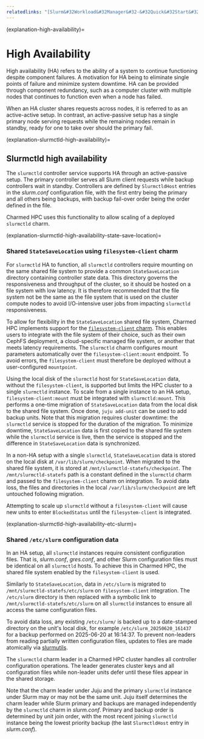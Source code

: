 ```yaml
---
relatedlinks: "[Slurm&#32Workload&#32Manager&#32-&#32Quick&#32Start&#32Administrator&#32Guide&#32-&#32High&#32Availability](https://slurm.schedmd.com/quickstart_admin.html#HA), [Slurm&#32Workload&#32Manager&#32-&#32Quick&#32Start&#32Administrator&#32Guide&#32-&#32Configuration](https://slurm.schedmd.com/quickstart_admin.html#Config), [Slurm&#32Workload&#32Manager&#32-&#32slurm.conf&#32-&#32SlurmctldHost](https://slurm.schedmd.com/slurm.conf.html#OPT_SlurmctldHost), [Ubuntu&#32High-Performance&#32Computing&#32Spec:&#32slurmctld&#32high-availability&#32implementation&#32in&#32Charmed&#32HPC](https://hackmd.io/@ubuntu-hpc/HkqyL5K4le)"
---
```


(explanation-high-availability)=
# High Availability

High availability (HA) refers to the ability of a system to continue functioning despite component failures. A motivation for HA being to eliminate single points of failure and minimize system downtime. HA can be provided through component redundancy, such as a computer cluster with multiple nodes that continues to function even when a node has failed.

When an HA cluster shares requests across nodes, it is referred to as an active-active setup. In contrast, an active-passive setup has a single primary node serving requests while the remaining nodes remain in standby, ready for one to take over should the primary fail.

(explanation-slurmctld-high-availability)=
## Slurmctld high availability

The `slurmctld` controller service supports HA through an active-passive setup. The primary controller serves all Slurm client requests while backup controllers wait in standby. Controllers are defined by `SlurmctldHost` entries in the _slurm.conf_ configuration file, with the first entry being the primary and all others being backups, with backup fail-over order being the order defined in the file.

Charmed HPC uses this functionality to allow scaling of a deployed `slurmctld` charm.

(explanation-slurmctld-high-availability-state-save-location)=
### Shared `StateSaveLocation` using `filesystem-client` charm

For `slurmctld` HA to function, all `slurmctld` controllers require mounting on the same shared file system to provide a common `StateSaveLocation` directory containing controller state data. This directory governs the responsiveness and throughput of the cluster, so it should be hosted on a file system with low latency. It is therefore recommended that the file system not be the same as the file system that is used on the cluster compute nodes to avoid I/O-intensive user jobs from impacting `slurmctld` responsiveness.

To allow for flexibility in the `StateSaveLocation` shared file system, Charmed HPC implements support for the [`filesystem-client` charm](https://github.com/charmed-hpc/filesystem-charms). This enables users to integrate with the file system of their choice, such as their own CephFS deployment, a cloud-specific managed file system, or another that meets latency requirements. The `slurmctld` charm configures mount parameters automatically over the `filesystem-client:mount` endpoint. To avoid errors, the `filesystem-client` must therefore be deployed without a user-configured `mountpoint`.

Using the local disk of the `slurmctld` host for `StateSaveLocation` data, without the `filesystem-client`, is supported but limits the HPC cluster to a single `slurmctld` instance. To scale from a single instance to an HA setup, `filesystem-client:mount` must be integrated with `slurmctld:mount`. This performs a one-time migration of `StateSaveLocation` data from the local disk to the shared file system. Once done, `juju add-unit` can be used to add backup units. Note that this migration requires cluster downtime: the `slurmctld` service is stopped for the duration of the migration. To minimize downtime, `StateSaveLocation` data is first copied to the shared file system while the `slurmctld` service is live, then the service is stopped and the difference in `StateSaveLocation` data is synchronized.

In a non-HA setup with a single `slurmctld`, `StateSaveLocation` data is stored on the local disk at `/var/lib/slurm/checkpoint`. When migrated to the shared file system, it is stored at `/mnt/slurmctld-statefs/checkpoint`. The `/mnt/slurmctld-statefs` path is a constant defined in the `slurmctld` charm and passed to the `filesystem-client` charm on integration. To avoid data loss, the files and directories in the local  `/var/lib/slurm/checkpoint` are left untouched following migration.

Attempting to scale up `slurmctld` without a `filesystem-client` will cause new units to enter `BlockedStatus` until the `filesystem-client` is integrated.

(explanation-slurmctld-high-availability-etc-slurm)=
### Shared `/etc/slurm` configuration data

In an HA setup, all `slurmctld` instances require consistent configuration files. That is, _slurm.conf_, _gres.conf_, and other Slurm configuration files must be identical on all `slurmctld` hosts. To achieve this in Charmed HPC, the shared file system enabled by the `filesystem-client` is used.

Similarly to `StateSaveLocation`, data in `/etc/slurm` is migrated to `/mnt/slurmctld-statefs/etc/slurm` on `filesystem-client` integration. The `/etc/slurm` directory is then replaced with a symbolic link to `/mnt/slurmctld-statefs/etc/slurm` on all `slurmctld` instances to ensure all access the same configuration files.

To avoid data loss, any existing `/etc/slurm/` is backed up to a date-stamped directory on the unit's local disk, for example `/etc/slurm_20250620_161437` for a backup performed on 2025-06-20 at 16:14:37. To prevent non-leaders from reading partially written configuration files, updates to files are made atomically via [slurmutils](https://github.com/charmed-hpc/slurmutils/).

The `slurmctld` charm leader in a Charmed HPC cluster handles all controller configuration operations. The leader generates cluster keys and all configuration files while non-leader units defer until these files appear in the shared storage.

Note that the charm leader under Juju and the primary `slurmctld` instance under Slurm may or may not be the same unit. Juju itself determines the charm leader while Slurm primary and backups are managed independently by the `slurmctld` charm in _slurm.conf_. Primary and backup order is determined by unit join order, with the most recent joining `slurmctld` instance being the lowest priority backup (the last `SlurmctldHost` entry in _slurm.conf_).
